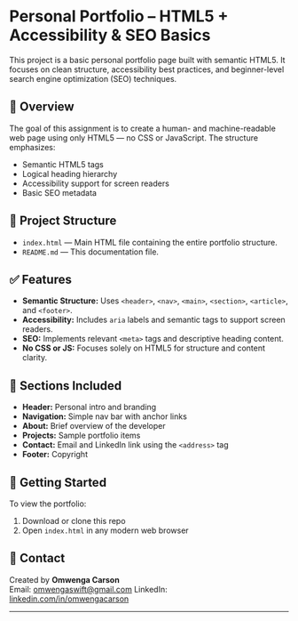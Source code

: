 # Personal Portfolio – HTML5 + Accessibility & SEO Basics

This project is a basic personal portfolio page built with semantic HTML5. It focuses on clean structure, accessibility best practices, and beginner-level search engine optimization (SEO) techniques.

## 📄 Overview

The goal of this assignment is to create a human- and machine-readable web page using only HTML5 — no CSS or JavaScript. The structure emphasizes:

- Semantic HTML5 tags
- Logical heading hierarchy
- Accessibility support for screen readers
- Basic SEO metadata

## 📂 Project Structure

- `index.html` — Main HTML file containing the entire portfolio structure.
- `README.md` — This documentation file.

## ✅ Features

- **Semantic Structure:** Uses `<header>`, `<nav>`, `<main>`, `<section>`, `<article>`, and `<footer>`.
- **Accessibility:** Includes `aria` labels and semantic tags to support screen readers.
- **SEO:** Implements relevant `<meta>` tags and descriptive heading content.
- **No CSS or JS:** Focuses solely on HTML5 for structure and content clarity.

## 🔗 Sections Included

- **Header:** Personal intro and branding
- **Navigation:** Simple nav bar with anchor links
- **About:** Brief overview of the developer
- **Projects:** Sample portfolio items
- **Contact:** Email and LinkedIn link using the `<address>` tag
- **Footer:** Copyright

## 🚀 Getting Started

To view the portfolio:

1. Download or clone this repo
2. Open `index.html` in any modern web browser

## 📧 Contact

Created by **Omwenga Carson**  
Email: omwengaswift@gmail.com 
LinkedIn: [linkedin.com/in/omwengacarson](https://linkedin.com/in/omwengacarson)

---


